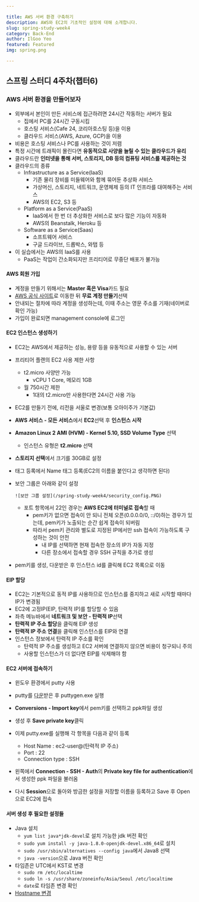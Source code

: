 ```yaml
---

title: AWS 서버 환경 구축하기
description: AWS와 EC2의 기초적인 설정에 대해 소개합니다.
slug: spring-study-week4
category: Back-End
author: IlGoo Yeo
featured: Featured
img: spring.png

---
```


## 스프링 스터디 4주차(챕터6)

### AWS 서버 환경을 만들어보자

* 외부에서 본인이 만든 서비스에 접근하려면 24시간 작동하는 서버가 필요
  * 집에서 PC를 24시간 구동시킴
  * 호스팅 서비스(Cafe 24, 코리아호스팅 등)을 이용
  * 클라우드 서비스(AWS, Azure, GCP)을 이용
* 비용은 호스팅 서비스나 PC를 사용하는 것이 저렴
* 특정 시간에 트래픽이 몰린다면 **유동적으로 사양을 늘릴 수 있는 클라우드가 유리**
* 클라우드란 **인터넷을 통해 서버, 스토리지, DB 등의 컴퓨팅 서비스를 제공하는 것**
* 클라우드의 종류
  * Infrastructure as a Service(IaaS)
    * 기존 물리 장비를 미들웨어와 함께 묶어둔 추상화 서비스
    * 가상머신, 스토리지, 네트워크, 운영체제 등의 IT 인프라를 대여해주는 서비스
    * AWS의 EC2, S3 등
  * Platform as a Service(PaaS)
    * IaaS에서 한 번 더 추상화한 서비스로 보다 많은 기능이 자동화
    * AWS의 Beanstalk, Heroku 등
  * Software as a Service(Saas)
    * 소프트웨어 서비스
    * 구글 드라이브, 드롭박스, 와탭 등
* 이 실습에서는 AWS의 IaaS를 사용
  * PaaS는 작업이 간소화되지만 프리티어로 무중단 배포가 불가능



#### AWS 회원 가입

* 계정을 만들기 위해서는 **Master 혹은 Visa**카드 필요
* [AWS 공식 사이트](https://aws.amazon/ko/)로 이동한 뒤 **무료 계정 만들기**선택
* 안내되는 절차에 따라 계정을 생성하는데, 이때 주소는 영문 주소를 기재(네이버로 확인 가능)
* 가입이 완료되면 management console에 로그인



#### EC2 인스턴스 생성하기

* EC2는 AWS에서 제공하는 성능, 용량 등을 유동적으로 사용할 수 있는 서버

* 프리티어 플랜의 EC2 사용 제한 사항
  * t2.micro 사양만 가능
    * vCPU 1 Core, 메모리 1GB
  * 월 750시간 제한
    * 1대의 t2.micro만 사용한다면 24시간 사용 가능
* EC2를 만들기 전에, 리전을 서울로 변경(보통 오아이주가 기본값)
* **AWS 서비스 - 모든 서비스**에서 **EC2**선택 후 **인스턴스 시작**
* **Amazon Linux 2 AMI (HVM) - Kernel 5.10, SSD Volume Type** 선택
  * 인스턴스 유형은 **t2.micro** 선택
* **스토리지 선택**에서 크기를 30GB로 설정

* 태그 등록에서 Name 태그 등록(EC2의 이름을 붙인다고 생각하면 된다)

* 보안 그룹은 아래와 같이 설정

  ```
  ![보안 그룹 설정](/spring-study-week4/security_config.PNG)
  ```

  * 포트 항목에서 22인 경우는 **AWS EC2에 터미널로 접속**할 때
    * pem키가 없으면 접속이 안 되니 전체 오픈(0.0.0.0/0, ::/0)하는 경우가 있는데, pem키가 노출되는 순간 쉽게 접속이 되버림
    * 따라서 pem키 관리와 별도로 지정된 IP에서만 ssh 접속이 가능하도록 구성하는 것이 안전
      * 내 IP를 선택하면 현재 접속한 장소의 IP가 자동 지정
      * 다른 장소에서 접속할 경우 SSH 규칙을 추가로 생성

* pem키를 생성, 다운받은 후 인스턴스 id를 클릭해 EC2 목록으로 이동



#### EIP 할당

* EC2는 기본적으로 동적 IP를 사용하므로 인스턴스를 중지하고 새로 시작할 때마다 IP가 변경됨
* EC2에 고정IP(EIP, 탄력적 IP)를 할당할 수 있음
* 좌측 메뉴바에서 **네트워크 및 보안 - 탄력적 IP**선택
* **탄력적 IP 주소 할당**을 클릭해 EIP 생성
* **탄력적 IP 주소 연결**을 클릭해 인스턴스를 EIP와 연결
* 인스턴스 정보에서 탄력적 IP 주소를 확인
  * 탄력적 IP 주소를 생성하고 EC2 서버에 연결하지 않으면 비용이 청구되니 주의
  * 사용할 인스턴스가 더 없다면 EIP를 삭제해야 함



#### EC2 서버에 접속하기

* 윈도우 환경에서 putty 사용
* putty를 [다운](https://www.chiark.greenend.org.uk/~sgtatham/putty/latest.html)받은 후 puttygen.exe 실행
* **Conversions - Import key**에서 pem키를 선택하고 ppk파일 생성
* 생성 후 **Save private key**클릭
* 이제 putty.exe를 실행해 각 항목을 다음과 같이 등록
  * Host Name : ec2-user@(탄력적 IP 주소)
  * Port : 22
  * Connection type : SSH
* 왼쪽에서 **Connection - SSH - Auth**의 **Private key file for authentication**에서 생성한 ppk 파일을 불러옴

* 다시 **Session**으로 돌아와 방금한 설정을 저장할 이름을 등록하고 Save 후 Open으로 EC2에 접속



#### 서버 생성 후 필요한 설정들

* Java 설치
  * ```yum list java*jdk-devel```로 설치 가능한 jdk 버전 확인
  * ```sudo yum install -y java-1.8.0-openjdk-devel.x86_64```로 설치
  * ```sudo /usr/sbin/alternatives --config java```에서 Java8 선택
  * ```java -version```으로 Java 버전 확인
* 타임존은 UTC에서 KST로 변경
  * ```sudo rm /etc/localtime```
  * ```sudo ln -s /usr/share/zoneinfo/Asia/Seoul /etc/localtime```
  * ```date```로 타임존 변경 확인
* [Hostname 변경](https://docs.aws.amazon.com/ko_kr/AWSEC2/latest/UserGuide/set-hostname.html)
